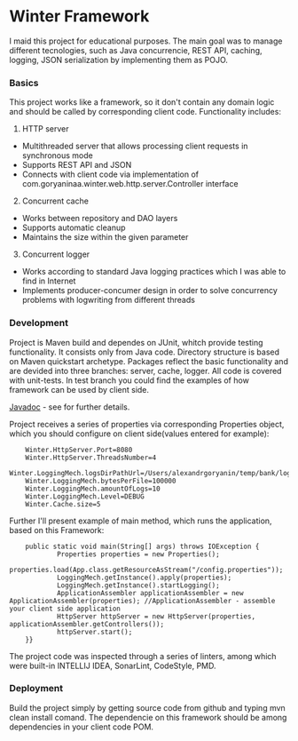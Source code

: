 # Winter Framework
I maid this project for educational purposes. The main goal was to manage different tecnologies, such as Java concurrencie, REST API, caching, logging, JSON serialization by implementing them as POJO.
### Basics
This project works like a framework, so it don't contain any domain logic and should be called by corresponding client code.
Functionality includes:
1. HTTP server
* Multithreaded server that allows processing client requests in synchronous mode
* Supports REST API and JSON
* Connects with client code via implementation of com.goryaninaa.winter.web.http.server.Controller interface
2. Concurrent cache
* Works between repository and DAO layers
* Supports automatic cleanup
* Maintains the size within the given parameter
3. Concurrent logger
* Works according to standard Java logging practices which I was able to find in Internet
* Implements producer-concumer design in order to solve concurrency problems with logwriting from different threads

### Development
Project is Maven build and dependes on JUnit, whitch provide testing functionality. It consists only from Java code.
Directory structure is based on Maven quickstart archetype. Packages reflect the basic functionality and are devided into three branches: server, cache, logger.
All code is covered with unit-tests. In test branch you could find the examples of how framework can be used by client side.

[Javadoc](https://alexander512023.github.io/WinterJavadoc/) - see for further details.

Project receives a series of properties via corresponding Properties object, which you should configure on client side(values entered for example):

        Winter.HttpServer.Port=8080 
        Winter.HttpServer.ThreadsNumber=4
        Winter.LoggingMech.logsDirPathUrl=/Users/alexandrgoryanin/temp/bank/logs
        Winter.LoggingMech.bytesPerFile=100000
        Winter.LoggingMech.amountOfLogs=10
        Winter.LoggingMech.Level=DEBUG
        Winter.Cache.size=5

Further I'll present example of main method, which runs the application, based on this Framework:

        public static void main(String[] args) throws IOException {
                Properties properties = new Properties();
                properties.load(App.class.getResourceAsStream("/config.properties"));
                LoggingMech.getInstance().apply(properties);
                LoggingMech.getInstance().startLogging();
                ApplicationAssembler applicationAssembler = new ApplicationAssembler(properties); //ApplicationAssembler - assemble your client side application
                HttpServer httpServer = new HttpServer(properties, applicationAssembler.getControllers());
                httpServer.start();
        }}
The project code was inspected through a series of linters, among which were built-in INTELLIJ IDEA, SonarLint, CodeStyle, PMD.

### Deployment
Build the project simply by getting source code from github and typing mvn clean install comand. The dependencie on this framework should be among dependencies in your client code POM.
